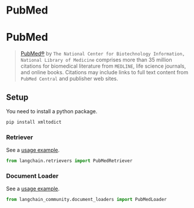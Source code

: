 # PubMed

# PubMed

>[PubMed®](https://pubmed.ncbi.nlm.nih.gov/) by `The National Center for Biotechnology Information, National Library of Medicine` 
> comprises more than 35 million citations for biomedical literature from `MEDLINE`, life science journals, and online books. 
> Citations may include links to full text content from `PubMed Central` and publisher web sites.

## Setup
You need to install a python package.

```bash
pip install xmltodict
```

### Retriever

See a [usage example](/docs/integrations/retrievers/pubmed).

```python
from langchain.retrievers import PubMedRetriever
```

### Document Loader

See a [usage example](/docs/integrations/document_loaders/pubmed).

```python
from langchain_community.document_loaders import PubMedLoader
```
